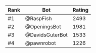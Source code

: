 Rank|Bot|Rating
---|---|---
#1|@RaspFish|2493
#2|@OpeningsBot|1981
#3|@DavidsGuterBot|1533
#4|@pawnrobot|1226
